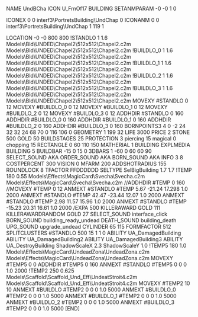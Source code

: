 NAME UndBCha
ICON U_FrnOf17
BUILDING
SETANMPARAM -0 -0 1 0

ICONEX 0 0 interf3\PortretsBuilding\UndChap 0
ICONANM 0 0 interf3\PortretsBuilding\UndChap 1 119 1

LOCATION -0 -0 800 800
!STANDLO      1 1.6 Models\Bld\UNDED\Chapel2\512x512\Chapel2.c2m Models\Bld\UNDED\Chapel2\512x512\Chapel2.c2m
!BUILDLO_0    1 1.6 Models\Bld\UNDED\Chapel2\512x512\Chapel2.c2m Models\Bld\UNDED\Chapel2\512x512\Chapel2.c2m
!BUILDLO_1    1 1.6 Models\Bld\UNDED\Chapel2\512x512\Chapel2.c2m Models\Bld\UNDED\Chapel2\512x512\Chapel2.c2m
!BUILDLO_2    1 1.6 Models\Bld\UNDED\Chapel2\512x512\Chapel2.c2m Models\Bld\UNDED\Chapel2\512x512\Chapel2.c2m
!BUILDLO_3    1 1.6 Models\Bld\UNDED\Chapel2\512x512\Chapel2.c2m Models\Bld\UNDED\Chapel2\512x512\Chapel2.c2m
MOVEXY #STANDLO   0 12
MOVEXY #BUILDLO_0 0 12
MOVEXY #BUILDLO_1 0 12
MOVEXY #BUILDLO_2 0 12
MOVEXY #BUILDLO_3 0 12
ADDHDIR #STANDLO 0 160
ADDHDIR #BUILDLO_0 0 160
ADDHDIR #BUILDLO_1 0 160
ADDHDIR #BUILDLO_2 0 160
ADDHDIR #BUILDLO_3 0 160
BORNPOINTS3 4 0 -2 24   32 32 24  68 70 0  116 106 0
GEOMETRY 1 199 32
LIFE     3000
PRICE 2 STONE 500 GOLD 50
BUILDSTAGES 25
PROTECTION 3 piercing 15 magical 0 chopping 15
RECTANGLE    0 60 110 150
MATHERIAL 1 BUILDING
EXPLMEDIA BUILDING 5
BUILDBAR    -15 0 15 0
3DBARS 1 -60 0 60 60 90
SELECT_SOUND AKA
ORDER_SOUND AKA
BORN_SOUND   AKA
INFO 3 8
COSTPERCENT 300
VISION 0
MFARM 200
ADDSHOTRADIUS 155
ROUNDLOCK 8
TFACTOR FFDDDDDD
SELTYPE SelBigBuilding 1.7 1.7
!TEMP 180 0.55 Models\Effects\MagicCard\Svecha\Svecha.c2m Models\Effects\MagicCard\Svecha\Svecha.c2m
//ADDHDIR #TEMP 0 160
//MOVEXY  #TEMP 0 12
ANMEXT #STANDLO #TEMP    5.67 -21.24 17.298 1.0 2000
ANMEXT #STANDLO #TEMP  42.47 -23.44 12.07 1.0 2000
ANMEXT #STANDLO #TEMP    2.98 11.57 15.96 1.0 2000
ANMEXT #STANDLO #TEMP  -15.23 20.31 16.61 1.0 2000
/EXPA 500
KILLERAWARD             GOLD 111
KILLERAWARDRANDOM       GOLD 27
SELECT_SOUND interface_click
BORN_SOUND building_ready_undead
DEATH_SOUND building_death
UPG_SOUND upgrade_undead
CYLINDER 65 115
FORMFACTOR 512
SPLITCLUSTERS #STANDLO 500 15 1 1 0
ABILITY UA_DamagedBuilding
ABILITY UA_DamagedBuilding2
ABILITY UA_DamagedBuilding3
ABILITY UA_DestroyBuilding
ShadowScaleX 2.3
ShadowScaleY 1.0
!TEMP5 180 1.0 Models\Effects\MagicCard\UndeadZona\UndeadZona.c2m Models\Effects\MagicCard\UndeadZona\UndeadZona.c2m
MOVEXY  #TEMP5 0 0
ADDHDIR #TEMP5 0 160
ANMEXT #STANDLO #TEMP5 0 0 0 1.0 2000
!TEMP2 250 0.625 Models\Scaffold\Scaffold_Und_Eff\UndeatStroit4.c2m Models\Scaffold\Scaffold_Und_Eff\UndeatStroit4.c2m
MOVEXY  #TEMP2 10 10
ANMEXT #BUILDLO #TEMP2  0 0 0 1.0 5000
ANMEXT #BUILDLO_0 #TEMP2  0 0 0 1.0 5000
ANMEXT #BUILDLO_1 #TEMP2  0 0 0 1.0 5000
ANMEXT #BUILDLO_2 #TEMP2  0 0 0 1.0 5000
ANMEXT #BUILDLO_3 #TEMP2  0 0 0 1.0 5000
[END]
